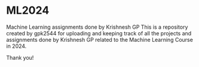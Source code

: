 # ML2024
Machine Learning assignments done by Krishnesh GP
This is a repository created by gpk2544 for uploading and keeping track 
of all the projects and assignments done by Krishnesh GP 
related to the Machine Learning Course in 2024.

Thank you!
